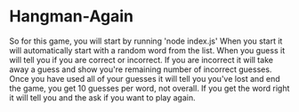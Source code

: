 # Hangman-Again

So for this game, you will start by running 'node index.js'
When you start it will automatically start with a random word from the list.
When you guess it will tell you if you are correct or incorrect. If you are incorrect it will take away a guess and show you're remaining number of incorrect guesses.
Once you have used all of your guesses it will tell you you've lost and end the game, you get 10 guesses per word, not overall.
If you get the word right it will tell you and the ask if you want to play again.
